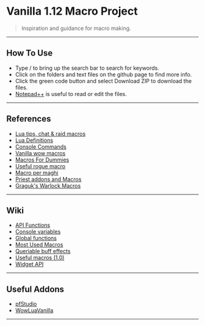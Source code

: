 # Vanilla 1.12 Macro Project

> Inspiration and guidance for macro making.

---

## How To Use

- Type / to bring up the search bar to search for keywords.
- Click on the folders and text files on the github page to find more info. 
- Click the green code button and select Download ZIP to download the files.
- [Notepad++](https://notepad-plus-plus.org/) is useful to read or edit the files.

---

## References

- [Lua tips, chat & raid macros](https://nirklars.wordpress.com/wow/vanilla-wow-lua-tips/)
- [Lua Definitions](https://github.com/refaim/Vanilla-WoW-Lua-Definitions)
- [Console Commands](https://docs.google.com/spreadsheets/d/17bXs9WhOkP8Zknl1GYXCFVdHYOdgxoRFrIe7Os3BtRo/edit#gid=0)
- [Vanilla wow macros](https://nirklars.wordpress.com/wow/vanilla-wow-macros/)
- [Macros For Dummies](https://www.ownedcore.com/forums/world-of-warcraft/world-of-warcraft-guides/1038-macros-dummies.html)
- [Useful rogue macro](http://roguecrap.blogspot.com/2006/01/useful-rogue-macro-updated-030206.html)
- [Macro per maghi](https://www.freeforumzone.com/discussione.aspx?idd=5581207)
- [Priest addons and Macros](http://orderofsargeras.com/phpBB2_resto/viewtopic.php?t=14&sid=d4903119e59b7a30276b0df4e64b3aed)
- [Graguk's Warlock Macros](http://blue.cardplace.com/cache/wow-warlock/905421.htm)

---

## Wiki 

- [API Functions](https://wowpedia.fandom.com/wiki/World_of_Warcraft_API?oldid=255618)
- [Console variables](https://wowpedia.fandom.com/wiki/Console_variables?oldid=352709)
- [Global functions](https://wowpedia.fandom.com/wiki/Global_functions?oldid=270108)
- [Most Used Macros](https://web.archive.org/web/20060813140631/http://www.wowwiki.com/Most_Used_Macros)
- [Queriable buff effects](https://wowwiki-archive.fandom.com/wiki/Queriable_buff_effects)
- [Useful macros (1.0)](https://wowwiki-archive.fandom.com/wiki/Useful_macros_(1.0))
- [Widget API](https://wowwiki-archive.fandom.com/wiki/Widget_API?oldid=258293)

---

## Useful Addons
- [pfStudio](https://github.com/shagu/pfStudio)
- [WowLuaVanilla](https://github.com/laytya/WowLuaVanilla)

---
